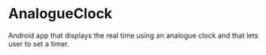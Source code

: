 # AnalogueClock
Android app that displays the real time using an analogue clock and that lets user to set a timer. 
